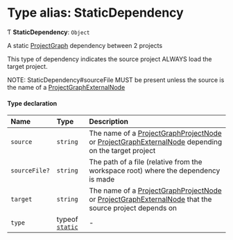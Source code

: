 # Type alias: StaticDependency

Ƭ **StaticDependency**: `Object`

A static [ProjectGraph](../../reference/core-api/devkit/documents/ProjectGraph) dependency between 2 projects

This type of dependency indicates the source project ALWAYS load the target project.

NOTE: StaticDependency#sourceFile MUST be present unless the source is the name of a [ProjectGraphExternalNode](../../reference/core-api/devkit/documents/ProjectGraphExternalNode)

#### Type declaration

| Name          | Type                                                                               | Description                                                                                                                                                                                                                                     |
| :------------ | :--------------------------------------------------------------------------------- | :---------------------------------------------------------------------------------------------------------------------------------------------------------------------------------------------------------------------------------------------- |
| `source`      | `string`                                                                           | The name of a [ProjectGraphProjectNode](../../reference/core-api/devkit/documents/ProjectGraphProjectNode) or [ProjectGraphExternalNode](../../reference/core-api/devkit/documents/ProjectGraphExternalNode) depending on the target project    |
| `sourceFile?` | `string`                                                                           | The path of a file (relative from the workspace root) where the dependency is made                                                                                                                                                              |
| `target`      | `string`                                                                           | The name of a [ProjectGraphProjectNode](../../reference/core-api/devkit/documents/ProjectGraphProjectNode) or [ProjectGraphExternalNode](../../reference/core-api/devkit/documents/ProjectGraphExternalNode) that the source project depends on |
| `type`        | typeof [`static`](../../reference/core-api/devkit/documents/DependencyType#static) | -                                                                                                                                                                                                                                               |
